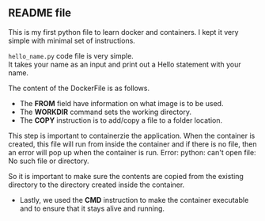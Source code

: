 ## README file
This is my first python file to learn docker and containers. I kept it very simple with minimal set of instructions.


`hello_name.py` code file is very simple.<br>
It takes your name as an input and print out a Hello statement with your name.

The content of the DockerFile is as follows. 
- The **FROM** field have information on what image is to be used. 
- The **WORKDIR** command sets the working directory. 
- The **COPY** instruction is to add/copy a file to a folder location.

This step is important to containerzie the application. When the container is created, this file will run from inside the container and if there is no file, then an error will pop up when the container is run.
Error: python: can't open file: No such file or directory.

So it is important to make sure the contents are copied from the existing directory to the directory created inside the container.
- Lastly, we used the **CMD** instruction to make the container executable and to ensure that it stays alive and running.